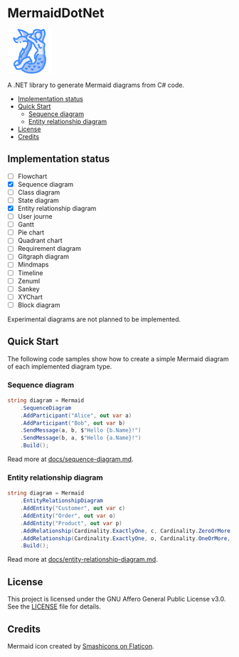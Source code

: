 # MermaidDotNet <!-- omit from toc -->

<img src="./mermaid.png" alt="Mermaid icon" width="100"/>

A .NET library to generate Mermaid diagrams from C# code.

- [Implementation status](#implementation-status)
- [Quick Start](#quick-start)
  - [Sequence diagram](#sequence-diagram)
  - [Entity relationship diagram](#entity-relationship-diagram)
- [License](#license)
- [Credits](#credits)


## Implementation status

- [ ] Flowchart
- [x] Sequence diagram
- [ ] Class diagram
- [ ] State diagram
- [x] Entity relationship diagram
- [ ] User journe
- [ ] Gantt
- [ ] Pie chart
- [ ] Quadrant chart
- [ ] Requirement diagram
- [ ] Gitgraph diagram
- [ ] Mindmaps
- [ ] Timeline
- [ ] Zenuml
- [ ] Sankey
- [ ] XYChart
- [ ] Block diagram

Experimental diagrams are not planned to be implemented.

## Quick Start

The following code samples show how to create a simple Mermaid diagram of each implemented diagram type.

### Sequence diagram

```csharp
string diagram = Mermaid
    .SequenceDiagram
    .AddParticipant("Alice", out var a)
    .AddParticipant("Bob", out var b)
    .SendMessage(a, b, $"Hello {b.Name}!")
    .SendMessage(b, a, $"Hello {a.Name}!")
    .Build();
```

Read more at [docs/sequence-diagram.md](docs/sequence-diagram.md).

### Entity relationship diagram

```csharp
string diagram = Mermaid
    .EntityRelationshipDiagram
    .AddEntity("Customer", out var c)
    .AddEntity("Order", out var o)
    .AddEntity("Product", out var p)
    .AddRelationship(Cardinality.ExactlyOne, c, Cardinality.ZeroOrMore, o, "places")
    .AddRelationship(Cardinality.ExactlyOne, o, Cardinality.OneOrMore, p, "contains")
    .Build();
```

Read more at [docs/entity-relationship-diagram.md](docs/entity-relationship-diagram.md).

## License

This project is licensed under the GNU Affero General Public License v3.0. See the [LICENSE](LICENSE) file for details.

## Credits

Mermaid icon created by [Smashicons on Flaticon](https://www.flaticon.com/authors/smashicons).